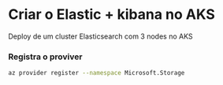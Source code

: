 # Criar o Elastic + kibana no AKS
Deploy de um cluster Elasticsearch com 3 nodes no AKS

### Registra o proviver
```bash
az provider register --namespace Microsoft.Storage 
```